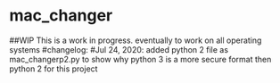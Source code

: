 # mac_changer

##WIP This is a work in progress. eventually to work on all operating systems
#changelog:
#Jul 24, 2020: added python 2 file as mac_changerp2.py to show why python 3 is a more secure format then python 2 for this project
